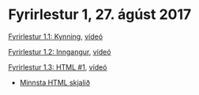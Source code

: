 # Fyrirlestur 1, 27. ágúst 2017

[Fyrirlestur 1.1: Kynning](01.1.kynning.md), [vídeó](https://youtu.be/-dC37AYntUQ)

[Fyrirlestur 1.2: Inngangur](01.2.inngangur.md), [vídeó](https://youtu.be/uw82GaKIjvY)

[Fyrirlestur 1.3: HTML #1](01.3.html.md), [vídeó](https://youtu.be/EZQjD_EiP5k)

* [Minnsta HTML skjalið](daemi/minnsta.html)